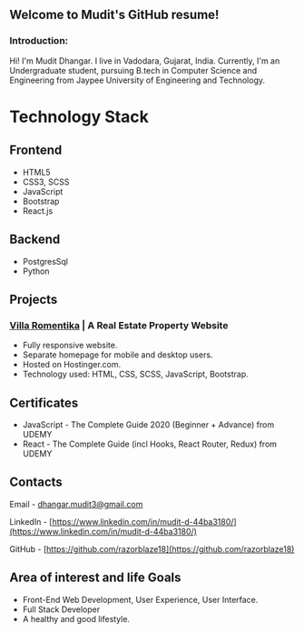 ## Welcome to Mudit's GitHub resume!


### Introduction:
Hi! I'm Mudit Dhangar. I live in Vadodara, Gujarat, India.
Currently, I'm an Undergraduate student, pursuing B.tech in Computer Science and Engineering from Jaypee University of Engineering and Technology.


# Technology Stack

## Frontend


- HTML5
- CSS3, SCSS
- JavaScript
- Bootstrap
- React.js

## Backend

- PostgresSql
- Python

## Projects

### [Villa Romentika](https://www.villaromentika.com/) | A Real Estate Property Website

- Fully responsive website.
- Separate homepage for mobile and desktop users.
- Hosted on Hostinger.com.
- Technology used: HTML, CSS, SCSS, JavaScript, Bootstrap. 

## Certificates

- JavaScript - The Complete Guide 2020 (Beginner + Advance) from UDEMY
- React - The Complete Guide (incl Hooks, React Router, Redux) from UDEMY

## Contacts

Email - [dhangar.mudit3@gmail.com](mailto:hangar.mudit3@gmail.com)

LinkedIn - [https://www.linkedin.com/in/mudit-d-44ba3180/](https://www.linkedin.com/in/mudit-d-44ba3180/)

GitHub - [https://github.com/razorblaze18](https://github.com/razorblaze18)

## Area of interest and life Goals

- Front-End Web Development, User Experience, User Interface.
- Full Stack Developer
- A healthy and good lifestyle.
